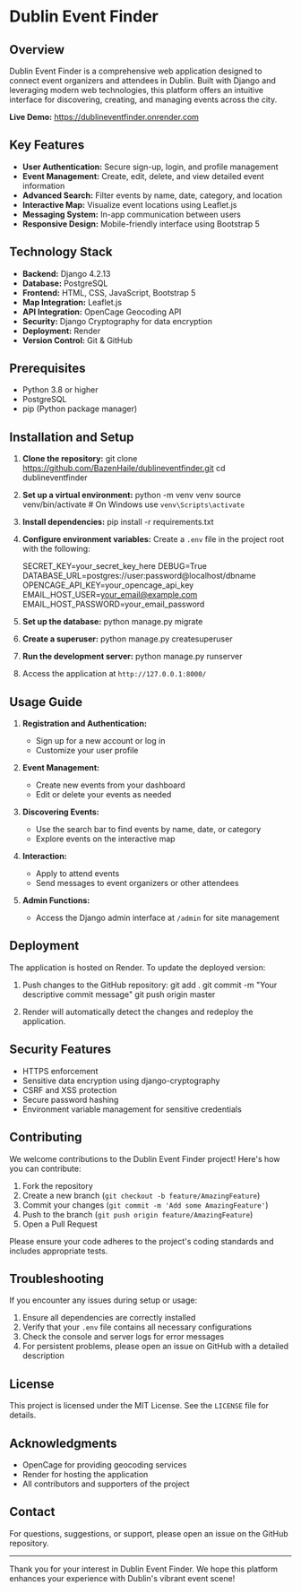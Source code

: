 # Dublin Event Finder

## Overview

Dublin Event Finder is a comprehensive web application designed to connect event organizers and attendees in Dublin. Built with Django and leveraging modern web technologies, this platform offers an intuitive interface for discovering, creating, and managing events across the city.

**Live Demo:** https://dublineventfinder.onrender.com

## Key Features

- **User Authentication:** Secure sign-up, login, and profile management
- **Event Management:** Create, edit, delete, and view detailed event information
- **Advanced Search:** Filter events by name, date, category, and location
- **Interactive Map:** Visualize event locations using Leaflet.js
- **Messaging System:** In-app communication between users
- **Responsive Design:** Mobile-friendly interface using Bootstrap 5

## Technology Stack

- **Backend:** Django 4.2.13
- **Database:** PostgreSQL
- **Frontend:** HTML, CSS, JavaScript, Bootstrap 5
- **Map Integration:** Leaflet.js
- **API Integration:** OpenCage Geocoding API
- **Security:** Django Cryptography for data encryption
- **Deployment:** Render
- **Version Control:** Git & GitHub

## Prerequisites

- Python 3.8 or higher
- PostgreSQL
- pip (Python package manager)

## Installation and Setup

1. **Clone the repository:**
   git clone https://github.com/BazenHaile/dublineventfinder.git
   cd dublineventfinder

2. **Set up a virtual environment:**
   python -m venv venv
   source venv/bin/activate  # On Windows use `venv\Scripts\activate`

3. **Install dependencies:**
   pip install -r requirements.txt

4. **Configure environment variables:**
   Create a `.env` file in the project root with the following:
   
   SECRET_KEY=your_secret_key_here
   DEBUG=True
   DATABASE_URL=postgres://user:password@localhost/dbname
   OPENCAGE_API_KEY=your_opencage_api_key
   EMAIL_HOST_USER=your_email@example.com
   EMAIL_HOST_PASSWORD=your_email_password

6. **Set up the database:**
   python manage.py migrate

7. **Create a superuser:**
   python manage.py createsuperuser

8. **Run the development server:**
   python manage.py runserver

9. Access the application at `http://127.0.0.1:8000/`

## Usage Guide

1. **Registration and Authentication:**
   - Sign up for a new account or log in
   - Customize your user profile

2. **Event Management:**
   - Create new events from your dashboard
   - Edit or delete your events as needed

3. **Discovering Events:**
   - Use the search bar to find events by name, date, or category
   - Explore events on the interactive map

4. **Interaction:**
   - Apply to attend events
   - Send messages to event organizers or other attendees

5. **Admin Functions:**
   - Access the Django admin interface at `/admin` for site management

## Deployment

The application is hosted on Render. To update the deployed version:

1. Push changes to the GitHub repository:
   git add .
   git commit -m "Your descriptive commit message"
   git push origin master

2. Render will automatically detect the changes and redeploy the application.

## Security Features

- HTTPS enforcement
- Sensitive data encryption using django-cryptography
- CSRF and XSS protection
- Secure password hashing
- Environment variable management for sensitive credentials

## Contributing

We welcome contributions to the Dublin Event Finder project! Here's how you can contribute:

1. Fork the repository
2. Create a new branch (`git checkout -b feature/AmazingFeature`)
3. Commit your changes (`git commit -m 'Add some AmazingFeature'`)
4. Push to the branch (`git push origin feature/AmazingFeature`)
5. Open a Pull Request

Please ensure your code adheres to the project's coding standards and includes appropriate tests.

## Troubleshooting

If you encounter any issues during setup or usage:

1. Ensure all dependencies are correctly installed
2. Verify that your `.env` file contains all necessary configurations
3. Check the console and server logs for error messages
4. For persistent problems, please open an issue on GitHub with a detailed description

## License

This project is licensed under the MIT License. See the `LICENSE` file for details.

## Acknowledgments

- OpenCage for providing geocoding services
- Render for hosting the application
- All contributors and supporters of the project

## Contact

For questions, suggestions, or support, please open an issue on the GitHub repository.

---

Thank you for your interest in Dublin Event Finder. We hope this platform enhances your experience with Dublin's vibrant event scene!
